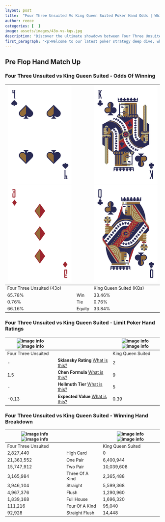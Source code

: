 ```yaml
---
layout: post
title:  "Four Three Unsuited Vs King Queen Suited Poker Hand Odds | Which Is The Better Hand In Poker? A Complete Guide"
author: reece
categories: [  ]
image: assets/images/43o-vs-kqs.jpg
description: "Discover the ultimate showdown between Four Three Unsuited and King Queen Suited in poker! Uncover the odds, strategies, and scenarios where one hand triumphs over the other. Get ready to up your poker game with this thrilling analysis."
first_paragraph: "<p>Welcome to our latest poker strategy deep dive, where we're pitting two distinct hands against each other in a high-stakes showdown: Four Three Unsuited vs King Queen Suited.</p><p>In the dynamic world of poker, every decision counts, and knowing which hand holds the upper hand is key to your success at the table.</p><p>In this article, we'll dissect these two hands, explore the scenarios where one dominates the other, and equip you with the knowledge to make strategic choices that can tip the odds in your favor.</p><p>Get ready to unravel the intriguing dynamics of these poker hands and elevate your game to new heights.</p>"
---
```




[comment]: # (sp0)

## Pre Flop Hand Match Up

<div class="table hand-ratings" markdown="1"> 



### Four Three Unsuited vs King Queen Suited - Odds Of Winning


    
| ![image info](assets/images/hand1/4.png) ![image info](assets/images/hand1/3o.png) |  | ![image info](assets/images/hand2/k.png) ![image info](assets/images/hand2/q.png) |
| -------- | -------- | -------- |
| Four Three Unsuited (43o) |  | King Queen Suited (KQs) |
| 65.78% | Win | 33.46% |
| 0.76% | Tie | 0.76% |
| 66.16% | Equity | 33.84% |




[comment]: # (sp1)



### Four Three Unsuited vs King Queen Suited - Limit Poker Hand Ratings


    
| ![image info](https://www.riverpairs.com/assets/images/hand1/4.png) ![image info](https://www.riverpairs.com/assets/images/hand1/3o.png) |  | ![image info](https://www.riverpairs.com/assets/images/hand2/k.png) ![image info](https://www.riverpairs.com/assets/images/hand2/q.png) |
| -------- | -------- | -------- |
| Four Three Unsuited |  | King Queen Suited |
| - | **Sklansky Rating** [What is this?](/sklansky-rating-explained) | 2 |
| 1.5 | **Chen Formula** [What is this?](/chen-formula-explained) | 9 |
| - | **Hellmuth Tier** [What is this?](/Hellmuth-tier-explained) | 5 |
| -0.13 | **Expected Value** [What is this?](/expected-value-explained) | 0.39 |




[comment]: # (sp2)



### Four Three Unsuited vs King Queen Suited - Winning Hand Breakdown


    
| ![image info](https://www.riverpairs.com/assets/images/hand1/4.png) ![image info](https://www.riverpairs.com/assets/images/hand1/3o.png) |  | ![image info](https://www.riverpairs.com/assets/images/hand2/k.png) ![image info](https://www.riverpairs.com/assets/images/hand2/q.png) |
| -------- | -------- | -------- |
| Four Three Unsuited |  | King Queen Suited |
| 2,827,440 | High Card | 0 |
| 21,363,552 | One Pair | 6,400,944 |
| 15,747,912 | Two Pair | 10,039,608 |
| 3,165,984 | Three Of A Kind | 2,365,488 |
| 3,946,104 | Straight | 5,599,368 |
| 4,967,376 | Flush | 1,290,960 |
| 1,839,168 | Full House | 1,696,320 |
| 111,216 | Four Of A Kind | 95,040 |
| 92,928 | Straight Flush | 14,448 |




[comment]: # (sp3)



</div>

[comment]: # (sp4)



[comment]: # (sp5)

